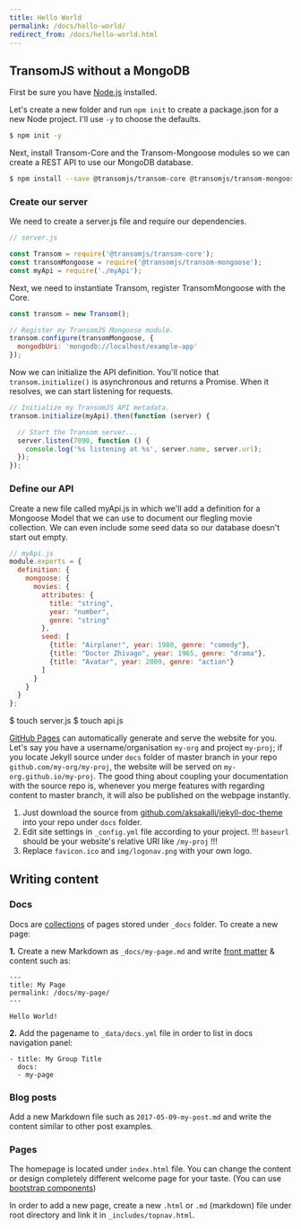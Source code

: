```yaml
---
title: Hello World
permalink: /docs/hello-world/
redirect_from: /docs/hello-world.html
---
```


## TransomJS without a MongoDB
First be sure you have [Node.js](http://nodejs.org/) installed.

Let's create a new folder and run `npm init` to create a package.json for a new Node project. I'll use `-y` to choose the defaults.

```bash
$ npm init -y
```
Next, install Transom-Core and the Transom-Mongoose modules so we can create a REST API to use our MongoDB database.

```bash
$ npm install --save @transomjs/transom-core @transomjs/transom-mongoose
```

### Create our server
We need to create a server.js file and require our dependencies.
```javascript
// server.js

const Transom = require('@transomjs/transom-core');
const transomMongoose = require('@transomjs/transom-mongoose');
const myApi = require('./myApi');
```

Next, we need to instantiate Transom, register TransomMongoose with the Core.
```javascript
const transom = new Transom();

// Register my TransomJS Mongoose module.
transom.configure(transomMongoose, {
  mongodbUri: 'mongodb://localhost/example-app'
});
```

Now we can initialize the API definition. You'll notice that `transom.initialize()` is asynchronous and returns a Promise. When it resolves, we can start listening for requests.

```javascript
// Initialize my TransomJS API metadata.
transom.initialize(myApi).then(function (server) {

  // Start the Transom server...
  server.listen(7090, function () {
    console.log('%s listening at %s', server.name, server.url);
  });
});
```

### Define our API
Create a new file called myApi.js in which we'll add a definition for a Mongoose Model that we can use to document our flegling movie collection. We can even include some seed data so our database doesn't  start out empty.
```javascript
// myApi.js
module.exports = {
  definition: {
    mongoose: {
      movies: {
        attributes: {
          title: "string",
          year: "number",
          genre: "string"
        },
        seed: [
          {title: "Airplane!", year: 1980, genre: "comedy"},
          {title: "Doctor Zhivago", year: 1965, genre: "drama"},
          {title: "Avatar", year: 2009, genre: "action"}
        ]
	  }
    }
  }
};
```

$ touch server.js
$ touch api.js




[GitHub Pages](https://pages.github.com) can automatically generate and serve the website for you.
Let's say you have a username/organisation `my-org` and project `my-proj`; if you locate Jekyll source under `docs` folder of master branch in your repo `github.com/my-org/my-proj`, the website will be served on `my-org.github.io/my-proj`.
The good thing about coupling your documentation with the source repo is, whenever you merge features with regarding content to master branch, it will also be published on the webpage instantly.

1. Just download the source from [github.com/aksakalli/jekyll-doc-theme](https://github.com/aksakalli/jekyll-doc-theme/master) into your repo under `docs` folder.
2. Edit site settings in  `_config.yml` file according to your project. !!! `baseurl` should be your website's relative URI like `/my-proj` !!!
3. Replace `favicon.ico` and `img/logonav.png` with your own logo.

## Writing content

### Docs

Docs are [collections](https://jekyllrb.com/docs/collections/) of pages stored under `_docs` folder. To create a new page:

**1.** Create a new Markdown as `_docs/my-page.md` and write [front matter](https://jekyllrb.com/docs/frontmatter/) & content such as:

```
---
title: My Page
permalink: /docs/my-page/
---

Hello World!
```

**2.** Add the pagename to `_data/docs.yml` file in order to list in docs navigation panel:

```
- title: My Group Title
  docs:
  - my-page
```

### Blog posts

Add a new Markdown file such as `2017-05-09-my-post.md` and write the content similar to other post examples.

### Pages

The homepage is located under `index.html` file. You can change the content or design completely different welcome page for your taste. (You can use [bootstrap components](http://getbootstrap.com/components/))

In order to add a new page, create a new `.html` or `.md` (markdown) file under root directory and link it in `_includes/topnav.html`.
